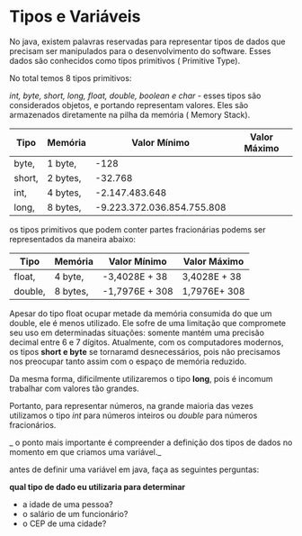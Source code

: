 # Tipos e Variáveis
No java, existem palavras reservadas para representar tipos de dados que precisam ser manipulados para o desenvolvimento do software. Esses dados são conhecidos como tipos primitivos ( Primitive Type).

No total temos 8 tipos primitivos:

_int, byte, short, long, float, double, boolean e char_ - esses tipos são considerados objetos, e portando representam valores. Eles são armazenados diretamente na pilha da memória ( Memory Stack).

| Tipo | Memória | Valor Mínimo | Valor Máximo |
|----------|----------|----------|------------|
| byte,    | 1 byte,  | -128     |            |
| short,   | 2 bytes, | -32.768  |            |    
| int,     | 4 bytes, | -2.147.483.648| 
| long,    | 8 bytes, | -9.223.372.036.854.755.808| |

os tipos primitivos que podem conter partes fracionárias podems ser representados da maneira abaixo:

| Tipo | Memória | Valor Mínimo | Valor Máximo |
|----------|----------|----------|------------|
| float,   | 4 byte,  | -3,4028E + 38    | 3,4028E + 38|
| double,   | 8 bytes, | -1,7976E + 308  |    1,7976E+ 308 |

Apesar do tipo float ocupar metade da memória consumida do que um double, ele é menos utilizado. Ele sofre de uma limitação que compromete seu uso em determinadas situações: somente mantém uma precisão decimal entre 6 e 7 dígitos.
Atualmente, com os computadores modernos, os tipos **short e byte** se tornaramd desnecessários, pois não precisamos nos preocupar tanto assim com o espaço de memória reduzido.

Da mesma forma, dificilmente utilizaremos o tipo **long**, pois é incomum trabalhar com valores tão grandes.

Portanto, para representar números, na grande maioria das vezes utilizamos o tipo _int_ para números inteiros ou _double_ para números fracionários.

_ o ponto mais importante é compreender a definição dos tipos de dados no momento em que criamos uma variável._

antes de definir uma variável em java, faça as seguintes perguntas: 

**qual tipo de dado eu utilizaria para determinar** 
- a idade de uma pessoa? 
- o salário de um funcionário? 
- o CEP de uma cidade? 
